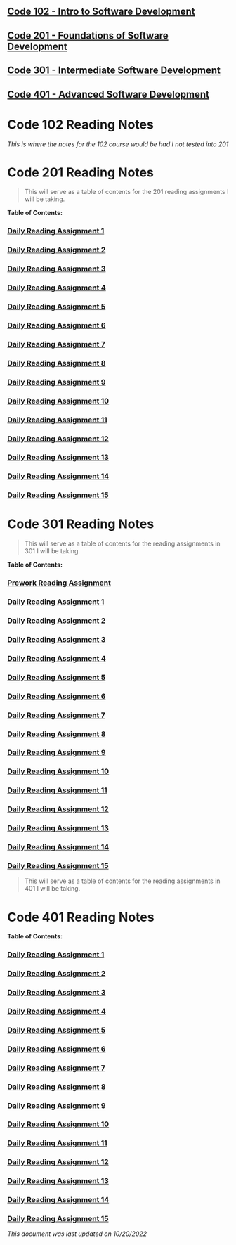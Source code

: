 ## [Code 102 - Intro to Software Development](#code-102-reading-notes)
## [Code 201 - Foundations of Software Development](#code-201-reading-notes)
## [Code 301 - Intermediate Software Development](#code-301-reading-notes)
## [Code 401 - Advanced Software Development](#code-401-reading-notes)

# Code 102 Reading Notes

_This is where the notes for the 102 course would be had I not tested into 201_

# Code 201 Reading Notes

> This will serve as a table of contents for the 201 reading assignments I will be taking.

**Table of Contents:**

### [Daily Reading Assignment 1](https://tm-lbenson.github.io/reading-notes/201-notes/read-01)

### [Daily Reading Assignment 2](https://tm-lbenson.github.io/reading-notes/201-notes/read-02)

### [Daily Reading Assignment 3](https://tm-lbenson.github.io/reading-notes/201-notes/read-03)

### [Daily Reading Assignment 4](https://tm-lbenson.github.io/reading-notes/201-notes/read-04)

### [Daily Reading Assignment 5](https://tm-lbenson.github.io/reading-notes/201-notes/read-05)

### [Daily Reading Assignment 6](https://tm-lbenson.github.io/reading-notes/201-notes/read-06)

### [Daily Reading Assignment 7](https://tm-lbenson.github.io/reading-notes/201-notes/read-07)

### [Daily Reading Assignment 8](https://tm-lbenson.github.io/reading-notes/201-notes/read-08)

### [Daily Reading Assignment 9](https://tm-lbenson.github.io/reading-notes/201-notes/read-09)

### [Daily Reading Assignment 10](https://tm-lbenson.github.io/reading-notes/201-notes/read-10)

### [Daily Reading Assignment 11](https://tm-lbenson.github.io/reading-notes/201-notes/read-11)

### [Daily Reading Assignment 12](https://tm-lbenson.github.io/reading-notes/201-notes/read-12)

### [Daily Reading Assignment 13](https://tm-lbenson.github.io/reading-notes/201-notes/read-13)

### [Daily Reading Assignment 14](https://tm-lbenson.github.io/reading-notes/201-notes/read-14)

### [Daily Reading Assignment 15](https://tm-lbenson.github.io/reading-notes/201-notes/read-15)


# Code 301 Reading Notes

> This will serve as a table of contents for the reading assignments in 301 I will be taking.

**Table of Contents:**

### [Prework Reading Assignment](https://tm-lbenson.github.io/reading-notes/301-notes/prework)  

### [Daily Reading Assignment 1](https://tm-lbenson.github.io/reading-notes/301-notes/read-01)

### [Daily Reading Assignment 2](https://tm-lbenson.github.io/reading-notes/301-notes/read-02)

### [Daily Reading Assignment 3](https://tm-lbenson.github.io/reading-notes/301-notes/read-03)

### [Daily Reading Assignment 4](https://tm-lbenson.github.io/reading-notes/301-notes/read-04)

### [Daily Reading Assignment 5](https://tm-lbenson.github.io/reading-notes/301-notes/read-05)

### [Daily Reading Assignment 6](https://tm-lbenson.github.io/reading-notes/301-notes/read-06)

### [Daily Reading Assignment 7](https://tm-lbenson.github.io/reading-notes/301-notes/read-07)

### [Daily Reading Assignment 8](https://tm-lbenson.github.io/reading-notes/301-notes/read-08)

### [Daily Reading Assignment 9](https://tm-lbenson.github.io/reading-notes/301-notes/read-09)

### [Daily Reading Assignment 10](https://tm-lbenson.github.io/reading-notes/301-notes/read-10)

### [Daily Reading Assignment 11](https://tm-lbenson.github.io/reading-notes/301-notes/read-11)

### [Daily Reading Assignment 12](https://tm-lbenson.github.io/reading-notes/301-notes/read-12)

### [Daily Reading Assignment 13](https://tm-lbenson.github.io/reading-notes/301-notes/read-13)

### [Daily Reading Assignment 14](https://tm-lbenson.github.io/reading-notes/301-notes/read-14)

### [Daily Reading Assignment 15](https://tm-lbenson.github.io/reading-notes/301-notes/read-15)

> This will serve as a table of contents for the reading assignments in 401 I will be taking.

# Code 401 Reading Notes

**Table of Contents:**

### [Daily Reading Assignment 1](https://tm-lbenson.github.io/reading-notes/401-notes/read-01)

### [Daily Reading Assignment 2](https://tm-lbenson.github.io/reading-notes/401-notes/read-02)

### [Daily Reading Assignment 3](https://tm-lbenson.github.io/reading-notes/401-notes/read-03)

### [Daily Reading Assignment 4](https://tm-lbenson.github.io/reading-notes/401-notes/read-04)

### [Daily Reading Assignment 5](https://tm-lbenson.github.io/reading-notes/401-notes/read-05)

### [Daily Reading Assignment 6](https://tm-lbenson.github.io/reading-notes/401-notes/read-06)

### [Daily Reading Assignment 7](https://tm-lbenson.github.io/reading-notes/401-notes/read-07)

### [Daily Reading Assignment 8](https://tm-lbenson.github.io/reading-notes/401-notes/read-08)

### [Daily Reading Assignment 9](https://tm-lbenson.github.io/reading-notes/401-notes/read-09)

### [Daily Reading Assignment 10](https://tm-lbenson.github.io/reading-notes/401-notes/read-10)

### [Daily Reading Assignment 11](https://tm-lbenson.github.io/reading-notes/401-notes/read-11)

### [Daily Reading Assignment 12](https://tm-lbenson.github.io/reading-notes/401-notes/read-12)

### [Daily Reading Assignment 13](https://tm-lbenson.github.io/reading-notes/401-notes/read-13)

### [Daily Reading Assignment 14](https://tm-lbenson.github.io/reading-notes/401-notes/read-14)

### [Daily Reading Assignment 15](https://tm-lbenson.github.io/reading-notes/401-notes/read-15)

_This document was last updated on 10/20/2022_

